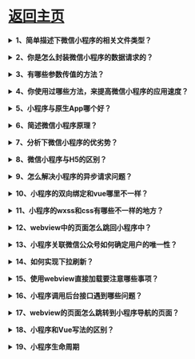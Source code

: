 # [返回主页](https://github.com/yisainan/web-interview/blob/master/README.md)

<b><details><summary>1、简单描述下微信小程序的相关文件类型？</summary></b>

答案：微信小程序项目结构主要有四个文件类型, 如下

一、WXML （WeiXin Markup Language）是框架设计的一套标签语言，结合基础组件、事件系统，可以构建出页面的结构。内部主要是微信自己定义的一套组件。

二、WXSS (WeiXin Style Sheets)是一套样式语言，用于描述 WXML 的组件样式，

三、js 逻辑处理，网络请求

四、json 小程序设置，如页面注册，页面标题及tabBar。

</details>

<b><details><summary>2、你是怎么封装微信小程序的数据请求的？</summary></b>

答案：

一、将所有的接口放在统一的js文件中并导出

二、在app. js中创建封装请求数据的方法

三、在子页面中调用封装的方法请求数据

</details>

<b><details><summary>3、有哪些参数传值的方法？</summary></b>

答案：

一、给HTML元素添加data-\*属性来传递我们需要的值，然后通过e. currentTarget. dataset或onload的param参数获取。但data-名称不能有大写字母和不可以存放对象

二、设置id 的方法标识来传值通过e. currentTarget. id获取设置的id的值, 然后通过设置全局对象的方式来传递数值

三、在navigator中添加参数传值

</details>

<b><details><summary>4、你使用过哪些方法，来提高微信小程序的应用速度？</summary></b>

答案：

一、提高页面加载速度

二、用户行为预测

三、减少默认data的大小

四、组件化方案

</details>

<b><details><summary>5、小程序与原生App哪个好？</summary></b>

答案：

小程序除了拥有公众号的低开发成本、低获客成本低以及无需下载等优势，在服务请求延时与用户使用体验是都得到了较大幅度 的提升，使得其能够承载跟复杂的服务功能以及使用户获得更好的用户体验

</details>

<b><details><summary>6、简述微信小程序原理？</summary></b>

答案：

微信小程序采用JavaScript、WXML、WXSS三种技术进行开发，从技术讲和现有的前端开发差不多，但深入挖掘的话却又有所不同。

JavaScript：首先JavaScript的代码是运行在微信App中的，并不是运行在浏览器中，因此一些H5技术的应用，需要微信App提供对应的API支持，而这限制住了H5技术的应用，且其不能称为严格的H5，可以称其为伪H5，同理，微信提供的独有的某些API，H5也不支持或支持的不是特别好。

WXML：WXML微信自己基于XML语法开发的，因此开发时，只能使用微信提供的现有标签，HTML的标签是无法使用的。

WXSS：WXSS具有CSS的大部分特性，但并不是所有的都支持，而且支持哪些，不支持哪些并没有详细的文档。

微信的架构，是数据驱动的架构模式，它的UI和数据是分离的，所有的页面更新，都需要通过对数据的更改来实现。

小程序分为两个部分webview和appService。其中webview主要用来展现UI，appService有来处理业务逻辑、数据及接口调用。它们在两个进程中运行，通过系统层JSBridge实现通信，实现UI的渲染、事件的处理

</details>

<b><details><summary>7、分析下微信小程序的优劣势？</summary></b>

答案：

优势：

1、无需下载，通过搜索和扫一扫就可以打开。

2、良好的用户体验：打开速度快。

3、开发成本要比App要低。

4、安卓上可以添加到桌面，与原生App差不多。

5、为用户提供良好的安全保障。小程序的发布，微信拥有一套严格的审查流程， 不能通过审查的小程序是无法发布到线上的。

劣势：

1、限制较多。页面大小不能超过1M。不能打开超过5个层级的页面。

2、样式单一。小程序的部分组件已经是成型的了，样式不可以修改。例如：幻灯片、导航。

3、推广面窄，不能分享朋友圈，只能通过分享给朋友，附近小程序推广。其中附近小程序也受到微信的限制。

4、依托于微信，无法开发后台管理功能。

</details>

<b><details><summary>8、微信小程序与H5的区别？</summary></b>

答案：

第一条是运行环境的不同

传统的HTML5的运行环境是浏览器，包括webview，而微信小程序的运行环境并非完整的浏览器，是微信开发团队基于浏览器内核完全重构的一个内置解析器，针对小程序专门做了优化，配合自己定义的开发语言标准，提升了小程序的性能。

第二条是开发成本的不同

只在微信中运行，所以不用再去顾虑浏览器兼容性，不用担心生产环境中出现不可预料的奇妙BUG

第三条是获取系统级权限的不同

系统级权限都可以和微信小程序无缝衔接

第四条便是应用在生产环境的运行流畅度

长久以来，当HTML5应用面对复杂的业务逻辑或者丰富的页面交互时，它的体验总是不尽人意，需要不断的对项目优化来提升用户体验。但是由于微信小程序运行环境独立

</details>

<b><details><summary>9、怎么解决小程序的异步请求问题？</summary></b>

答案：

在回调函数中调用下一个组件的函数：

app. js

``` js
  success: function(info) {
      that.apirtnCallback(info)
  }
```

index. js

``` js
onLoad: function() {
    app.apirtnCallback = res => {
        console.log(res)
    }
}
```

</details>

<b><details><summary>10、小程序的双向绑定和vue哪里不一样？</summary></b>

答案：小程序直接this. data的属性是不可以同步到视图的，必须调用

``` js
this.setData({
    noBind: true
})
```

</details>

<b><details><summary>11、小程序的wxss和css有哪些不一样的地方？</summary></b>

答案：

一、wxss的图片引入需使用外链地址；

二、没有Body, 样式可直接使用import导入；

</details>

<b><details><summary>12、webview中的页面怎么跳回小程序中？</summary></b>

答案：首先要引入最新版的jweixin-1. 3. 2. js，然后

``` js
wx.miniProgram.navigateTo({
    url: '/pages/login/login' + '$params'
})
```

</details>

<b><details><summary>13、小程序关联微信公众号如何确定用户的唯一性？</summary></b>

答案：使用wx. getUserInfo方法withCredentials为 true 时 可获取encryptedData，里面有 union_id。后端需要进行对称解密

</details>

<b><details><summary>14、如何实现下拉刷新？</summary></b>

答案：用view代替scroll-view, , 设置onPullDownRefresh函数实现

</details>

<b><details><summary>15、使用webview直接加载要注意哪些事项？</summary></b>

答案：

一、必须要在小程序后台使用管理员添加业务域名；

二、h5页面跳转至小程序的脚本必须是1. 3. 1以上；

三、微信分享只可以都是小程序的主名称了，如果要自定义分享的内容，需小程序版本在1. 7. 1以上；

四、h5的支付不可以是微信公众号的appid，必须是小程序的appid，而且用户的openid也必须是用户和小程序的。

</details>

<b><details><summary>16、小程序调用后台接口遇到哪些问题？</summary></b>

答案：

一、数据的大小有限制，超过范围会直接导致整个小程序崩溃，除非重启小程序；

二、小程序不可以直接渲染文章内容页这类型的html文本内容，若需显示要借住插件，但插件渲染会导致页面加载变慢，所以最好在后台对文章内容的html进行过滤，后台直接处理批量替换p标签div标签为view标签，然后其它的标签让插件来做，减轻前端的时间。

</details>

<b><details><summary>17、webview的页面怎么跳转到小程序导航的页面？</summary></b>

答案：小程序导航的页面可以通过switchTab，但默认情况是不会重新加载数据的。
若需加载新数据，则在success属性中加入以下代码即可：

``` js
success: function(e) {
    var page = getCurrentPages().pop();
    if (page == undefined || page == null) return;
    page.onLoad();
}
```

webview的页面，则通过

``` js
wx.miniProgram.switchTab({
    url: '/pages/index/index'
})
```

</details>

<b><details><summary>18、小程序和Vue写法的区别？</summary></b>

答案：

一、循环遍历的时候：小程序是wx:for="list"，而Vue是v-for="(item, index) in list"

二、调用data模型的时候：小程序是this. data. uinfo，而Vue是this. uinfo；给模型赋值也不一样，小程序是this. setData({uinfo:1})，而Vue是直接this. uinfo=1

</details>

<b><details><summary>19、小程序生命周期</summary></b>

答案：

``` js
// app.js
App({
  onLaunch (options) {
    // Do something initial when launch.
  },
  onShow (options) {
    // Do something when show.
  },
  onHide () {
    // Do something when hide.
  },
  onError (msg) {
    console.log(msg)
  },
  globalData: 'I am global data'
})

```

```js 
//index.js
Page({
  data: {
    text: "This is page data."
  },
  onLoad: function(options) {
    // 页面创建时执行
  },
  onShow: function() {
    // 页面出现在前台时执行
  },
  onReady: function() {
    // 页面首次渲染完毕时执行
  },
  onHide: function() {
    // 页面从前台变为后台时执行
  },
  onUnload: function() {
    // 页面销毁时执行
  },
  onPullDownRefresh: function() {
    // 触发下拉刷新时执行
  },
  onReachBottom: function() {
    // 页面触底时执行
  },
  onShareAppMessage: function () {
    // 页面被用户分享时执行
  },
  onPageScroll: function() {
    // 页面滚动时执行
  },
  onResize: function() {
    // 页面尺寸变化时执行
  },
  onTabItemTap(item) {
    // tab 点击时执行
    console.log(item.index)
    console.log(item.pagePath)
    console.log(item.text)
  },
  // 事件响应函数
  viewTap: function() {
    this.setData({
      text: 'Set some data for updating view.'
    }, function() {
      // this is setData callback
    })
  },
  // 自由数据
  customData: {
    hi: 'MINA'
  }
})
```

![页面 Page 实例的生命周期](../images/miniProgram_001.png)

</details>
